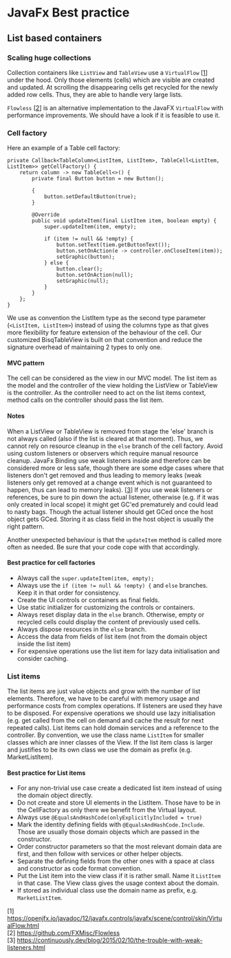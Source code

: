 # JavaFx Best practice

## List based containers

### Scaling huge collections

Collection containers like `ListView` and `TableView` use
a `VirtualFlow` [[1](https://openjfx.io/javadoc/12/javafx.controls/javafx/scene/control/skin/VirtualFlow.html)] under
the hood. Only those elements (cells) which are visible are created and updated.
At scrolling the disappearing cells get recycled for the newly added row cells. Thus, they are able to handle very large
lists.

`Flowless` [[2](https://github.com/FXMisc/Flowless)] is an alternative implementation to the JavaFX `VirtualFlow` with
performance improvements. We should have a look if it is feasible to use it.

### Cell factory

Here an example of a Table cell factory:

```
private Callback<TableColumn<ListItem, ListItem>, TableCell<ListItem, ListItem>> getCellFactory() {
    return column -> new TableCell<>() {
        private final Button button = new Button();

        {
            button.setDefaultButton(true);
        }

        @Override
        public void updateItem(final ListItem item, boolean empty) {
            super.updateItem(item, empty);

            if (item != null && !empty) {
                button.setText(tiem.getButtonText());
                button.setOnAction(e -> controller.onCloseItem(item));
                setGraphic(button);
            } else {
                button.clear();
                button.setOnAction(null);
                setGraphic(null);
            }
        }
    };
}
```

We use as convention the ListItem type as the second type parameter (`<ListItem, ListItem>`) instead of using the
columns type as that gives more flexibility for feature extension of the behaviour of the cell.
Our customized BisqTableView is built on that convention and reduce the signature overhead of maintaining 2 types to
only one.

#### MVC pattern

The cell can be considered as the view in our MVC model.
The list item as the model and the controller of the view holding the ListView or TableView is the controller.
As the controller need to act on the list items context, method calls on the controller should pass the list item.

#### Notes

When a ListView or TableView is removed from stage the 'else' branch is not always called (also if the list is
cleared at that moment). Thus, we cannot rely on resource cleanup in the `else` branch of the cell factory.
Avoid using custom listeners or observers which require manual resource cleanup.
JavaFx Binding use weak listeners inside and therefore can be considered more or less safe, though there are some
edge cases where that listeners don't get removed and thus leading to memory leaks (weak listeners only get removed
at a change event which is not guaranteed to happen, thus can lead to memory
leaks). [[3](https://continuously.dev/blog/2015/02/10/the-trouble-with-weak-listeners.html)]
If you use weak listeners or references, be sure to pin down the actual listener, otherwise (e.g. if it was only created
in local scope) it might get GC'ed prematurely and could lead to
nasty bags. Though the actual listener should get GCed once the host object gets GCed. Storing it as class field in the
host object is usually the right pattern.

Another unexpected behaviour is that the `updateItem` method is called more often as needed. Be sure that your code cope
with that accordingly.

#### Best practice for cell factories

- Always call the `super.updateItem(item, empty);`
- Always use the `if (item != null && !empty) {` and `else` branches. Keep it in that order for consistency.
- Create the UI controls or containers as final fields.
- Use static initializer for customizing the controls or containers.
- Always reset display data in the `else` branch. Otherwise, empty or recycled cells could display the content of
  previously used cells.
- Always dispose resources in the `else` branch.
- Access the data from fields of list item (not from the domain object inside the list item)
- For expensive operations use the list item for lazy data initialisation and consider caching.

### List items

The list items are just value objects and grow with the number of list elements. Therefore, we have to be careful with
memory usage and performance costs from complex operations.
If listeners are used they have to be disposed.
For expensive operations we should use lazy initialisation (e.g. get called from the cell on demand and cache the result
for next repeated calls).
List items can hold domain services and a reference to the controller.
By convention, we use the class name `ListItem` for smaller classes which are inner classes of the View. If the list
item class is larger and justifies to be its own class we use the domain as prefix (e.g. MarketListItem).

#### Best practice for List items

- For any non-trivial use case create a dedicated list item instead of using the domain object directly.
- Do not create and store UI elements in the ListItem. Those have to be in the CellFactory as only there we benefit from
  the Virtual layout.
- Always use `@EqualsAndHashCode(onlyExplicitlyIncluded = true)`
- Mark the identity defining fields with `@EqualsAndHashCode.Include`. Those are usually those domain objects which are
  passed in the constructor.
- Order constructor parameters so that the most relevant domain data are first, and then follow with services or other
  helper objects.
- Separate the defining fields from the other ones with a space at class and constructor as code format convention.
- Put the List item into the view class if it is rather small. Name it `ListItem` in that case. The View class gives
  the usage context about the domain.
- If stored as individual class use the domain name as prefix, e.g. `MarketListItem`.

[1] https://openjfx.io/javadoc/12/javafx.controls/javafx/scene/control/skin/VirtualFlow.html<br>
[2] https://github.com/FXMisc/Flowless<br>
[3] https://continuously.dev/blog/2015/02/10/the-trouble-with-weak-listeners.html
